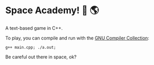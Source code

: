 # Space Academy! 🚀 🌎 

A text-based game in C++.

To play, you can compile and run with the [GNU Compiler Collection](https://gcc.gnu.org/):

```
g++ main.cpp; ./a.out; 
```

Be careful out there in space, ok?
